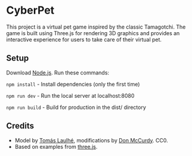 # CyberPet

This project is a virtual pet game inspired by the classic Tamagotchi. The game is built using Three.js for rendering 3D graphics and provides an interactive experience for users to take care of their virtual pet.

## Setup
Download [Node.js](https://nodejs.org/en/download/).
Run these commands:

`npm install` - Install dependencies (only the first time)

`npm run dev` - Run the local server at localhost:8080

`npm run build` - Build for production in the dist/ directory

## Credits
- Model by [Tomás Laulhé](https://www.patreon.com/quaternius), modifications by [Don McCurdy](https://donmccurdy.com/). CC0.
- Based on examples from [three.js](https://threejs.org).